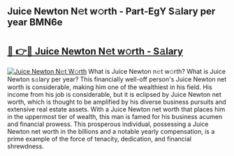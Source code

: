 ## Juice Newton N𝚎t w𝚘rth - Part-EgY S𝚊lary per year BMN6e

# <h2><a href="http://gc31xb.nevu.top/?p=Juice+Newton">🔗 👉🔴 Juice Newton N𝚎t w𝚘rth - S𝚊lary</a></h2>

[![Juice Newton N𝚎t W𝚘rth](https://i.imgur.com/Oavwk0R.jpeg)](http://gc31xb.nevu.top/?p=Juice+Newton)
What is Juice Newton n𝚎t w𝚘rth? What is Juice Newton s𝚊lary per year?
This financially well-off person's Juice Newton net worth is considerable, making him one of the wealthiest in his field. His income from his job is considerable, but it is eclipsed by Juice Newton net worth, which is thought to be amplified by his diverse business pursuits and extensive real estate assets. With a Juice Newton net worth that places him in the uppermost tier of wealth, this man is famed for his business acumen and financial prowess. This prosperous individual, possessing a Juice Newton net worth in the billions and a notable yearly compensation, is a prime example of the force of tenacity, dedication, and financial shrewdness.
